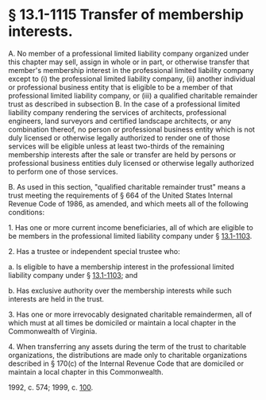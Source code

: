 # § 13.1-1115 Transfer of membership interests.

<p>A. No member of a professional limited liability company organized under this chapter may sell, assign in whole or in part, or otherwise transfer that member's membership interest in the professional limited liability company except to (i) the professional limited liability company, (ii) another individual or professional business entity that is eligible to be a member of that professional limited liability company, or (iii) a qualified charitable remainder trust as described in subsection B. In the case of a professional limited liability company rendering the services of architects, professional engineers, land surveyors and certified landscape architects, or any combination thereof, no person or professional business entity which is not duly licensed or otherwise legally authorized to render one of those services will be eligible unless at least two-thirds of the remaining membership interests after the sale or transfer are held by persons or professional business entities duly licensed or otherwise legally authorized to perform one of those services.</p><p>B. As used in this section, "qualified charitable remainder trust" means a trust meeting the requirements of § 664 of the United States Internal Revenue Code of 1986, as amended, and which meets all of the following conditions:</p><p>1. Has one or more current income beneficiaries, all of which are eligible to be members in the professional limited liability company under § <a href='http://law.lis.virginia.gov/vacode/13.1-1103/'>13.1-1103</a>.</p><p>2. Has a trustee or independent special trustee who:</p><p>a. Is eligible to have a membership interest in the professional limited liability company under § <a href='http://law.lis.virginia.gov/vacode/13.1-1103/'>13.1-1103</a>; and</p><p>b. Has exclusive authority over the membership interests while such interests are held in the trust.</p><p>3. Has one or more irrevocably designated charitable remaindermen, all of which must at all times be domiciled or maintain a local chapter in the Commonwealth of Virginia.</p><p>4. When transferring any assets during the term of the trust to charitable organizations, the distributions are made only to charitable organizations described in § 170(c) of the Internal Revenue Code that are domiciled or maintain a local chapter in this Commonwealth.</p><p>1992, c. 574; 1999, c. <a href='http://lis.virginia.gov/cgi-bin/legp604.exe?991+ful+CHAP0100'>100</a>.</p>